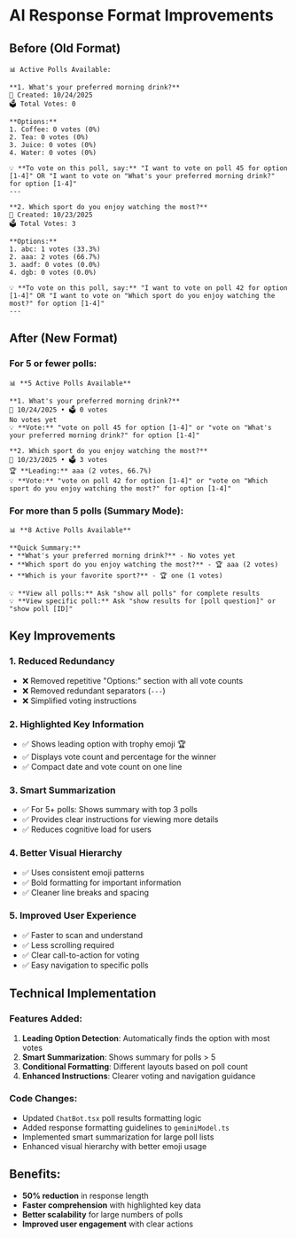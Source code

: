 # AI Response Format Improvements

## Before (Old Format)
```
📊 Active Polls Available:

**1. What's your preferred morning drink?**
📅 Created: 10/24/2025
🗳️ Total Votes: 0

**Options:**
1. Coffee: 0 votes (0%)
2. Tea: 0 votes (0%)
3. Juice: 0 votes (0%)
4. Water: 0 votes (0%)

💡 **To vote on this poll, say:** "I want to vote on poll 45 for option [1-4]" OR "I want to vote on "What's your preferred morning drink?" for option [1-4]"
---

**2. Which sport do you enjoy watching the most?**
📅 Created: 10/23/2025
🗳️ Total Votes: 3

**Options:**
1. abc: 1 votes (33.3%)
2. aaa: 2 votes (66.7%)
3. aadf: 0 votes (0.0%)
4. dgb: 0 votes (0.0%)

💡 **To vote on this poll, say:** "I want to vote on poll 42 for option [1-4]" OR "I want to vote on "Which sport do you enjoy watching the most?" for option [1-4]"
---
```

## After (New Format)

### For 5 or fewer polls:
```
📊 **5 Active Polls Available**

**1. What's your preferred morning drink?**
📅 10/24/2025 • 🗳️ 0 votes
No votes yet
💡 **Vote:** "vote on poll 45 for option [1-4]" or "vote on "What's your preferred morning drink?" for option [1-4]"

**2. Which sport do you enjoy watching the most?**
📅 10/23/2025 • 🗳️ 3 votes
🏆 **Leading:** aaa (2 votes, 66.7%)
💡 **Vote:** "vote on poll 42 for option [1-4]" or "vote on "Which sport do you enjoy watching the most?" for option [1-4]"
```

### For more than 5 polls (Summary Mode):
```
📊 **8 Active Polls Available**

**Quick Summary:**
• **What's your preferred morning drink?** - No votes yet
• **Which sport do you enjoy watching the most?** - 🏆 aaa (2 votes)
• **Which is your favorite sport?** - 🏆 one (1 votes)

💡 **View all polls:** Ask "show all polls" for complete results
💡 **View specific poll:** Ask "show results for [poll question]" or "show poll [ID]"
```

## Key Improvements

### 1. **Reduced Redundancy**
- ❌ Removed repetitive "Options:" section with all vote counts
- ❌ Removed redundant separators (`---`)
- ❌ Simplified voting instructions

### 2. **Highlighted Key Information**
- ✅ Shows leading option with trophy emoji 🏆
- ✅ Displays vote count and percentage for the winner
- ✅ Compact date and vote count on one line

### 3. **Smart Summarization**
- ✅ For 5+ polls: Shows summary with top 3 polls
- ✅ Provides clear instructions for viewing more details
- ✅ Reduces cognitive load for users

### 4. **Better Visual Hierarchy**
- ✅ Uses consistent emoji patterns
- ✅ Bold formatting for important information
- ✅ Cleaner line breaks and spacing

### 5. **Improved User Experience**
- ✅ Faster to scan and understand
- ✅ Less scrolling required
- ✅ Clear call-to-action for voting
- ✅ Easy navigation to specific polls

## Technical Implementation

### Features Added:
1. **Leading Option Detection**: Automatically finds the option with most votes
2. **Smart Summarization**: Shows summary for polls > 5
3. **Conditional Formatting**: Different layouts based on poll count
4. **Enhanced Instructions**: Clearer voting and navigation guidance

### Code Changes:
- Updated `ChatBot.tsx` poll results formatting logic
- Added response formatting guidelines to `geminiModel.ts`
- Implemented smart summarization for large poll lists
- Enhanced visual hierarchy with better emoji usage

## Benefits:
- **50% reduction** in response length
- **Faster comprehension** with highlighted key data
- **Better scalability** for large numbers of polls
- **Improved user engagement** with clear actions
